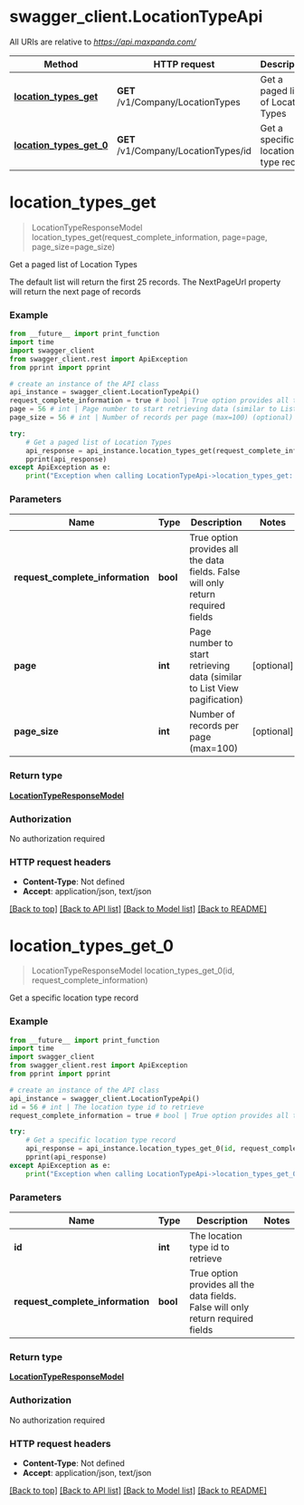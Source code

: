 # swagger_client.LocationTypeApi

All URIs are relative to *https://api.maxpanda.com/*

Method | HTTP request | Description
------------- | ------------- | -------------
[**location_types_get**](LocationTypeApi.md#location_types_get) | **GET** /v1/Company/LocationTypes | Get a paged list of Location Types
[**location_types_get_0**](LocationTypeApi.md#location_types_get_0) | **GET** /v1/Company/LocationTypes/id | Get a specific location type record

# **location_types_get**
> LocationTypeResponseModel location_types_get(request_complete_information, page=page, page_size=page_size)

Get a paged list of Location Types

The default list will return the first 25 records.  The NextPageUrl property will return the next page of records

### Example
```python
from __future__ import print_function
import time
import swagger_client
from swagger_client.rest import ApiException
from pprint import pprint

# create an instance of the API class
api_instance = swagger_client.LocationTypeApi()
request_complete_information = true # bool | True option provides all the data fields. False will only return required fields
page = 56 # int | Page number to start retrieving data (similar to List View pagification) (optional)
page_size = 56 # int | Number of records per page (max=100) (optional)

try:
    # Get a paged list of Location Types
    api_response = api_instance.location_types_get(request_complete_information, page=page, page_size=page_size)
    pprint(api_response)
except ApiException as e:
    print("Exception when calling LocationTypeApi->location_types_get: %s\n" % e)
```

### Parameters

Name | Type | Description  | Notes
------------- | ------------- | ------------- | -------------
 **request_complete_information** | **bool**| True option provides all the data fields. False will only return required fields | 
 **page** | **int**| Page number to start retrieving data (similar to List View pagification) | [optional] 
 **page_size** | **int**| Number of records per page (max&#x3D;100) | [optional] 

### Return type

[**LocationTypeResponseModel**](LocationTypeResponseModel.md)

### Authorization

No authorization required

### HTTP request headers

 - **Content-Type**: Not defined
 - **Accept**: application/json, text/json

[[Back to top]](#) [[Back to API list]](../README.md#documentation-for-api-endpoints) [[Back to Model list]](../README.md#documentation-for-models) [[Back to README]](../README.md)

# **location_types_get_0**
> LocationTypeResponseModel location_types_get_0(id, request_complete_information)

Get a specific location type record

### Example
```python
from __future__ import print_function
import time
import swagger_client
from swagger_client.rest import ApiException
from pprint import pprint

# create an instance of the API class
api_instance = swagger_client.LocationTypeApi()
id = 56 # int | The location type id to retrieve
request_complete_information = true # bool | True option provides all the data fields. False will only return required fields

try:
    # Get a specific location type record
    api_response = api_instance.location_types_get_0(id, request_complete_information)
    pprint(api_response)
except ApiException as e:
    print("Exception when calling LocationTypeApi->location_types_get_0: %s\n" % e)
```

### Parameters

Name | Type | Description  | Notes
------------- | ------------- | ------------- | -------------
 **id** | **int**| The location type id to retrieve | 
 **request_complete_information** | **bool**| True option provides all the data fields. False will only return required fields | 

### Return type

[**LocationTypeResponseModel**](LocationTypeResponseModel.md)

### Authorization

No authorization required

### HTTP request headers

 - **Content-Type**: Not defined
 - **Accept**: application/json, text/json

[[Back to top]](#) [[Back to API list]](../README.md#documentation-for-api-endpoints) [[Back to Model list]](../README.md#documentation-for-models) [[Back to README]](../README.md)

